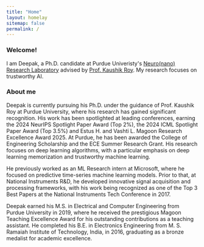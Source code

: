 ```yaml
---
title: "Home"
layout: homelay
sitemap: false
permalink: /
---
```


### Welcome!

I am Deepak, a Ph.D. candidate at Purdue Univeristy's [Neuro(nano) Research Laboratory](https://engineering.purdue.edu/NRL) advised by [Prof. Kaushik Roy](https://engineering.purdue.edu/ECE/People/ptProfile?resource_id=3085). My research focuses on trustworthy AI.

<!-- <div class="container">
<div class="row">
<center>
<img src="{{ site.url }}{{ site.baseurl }}/images/banner.jpg" width="100%"/><br/>
Examples of Feynman diagrams. <br/>
Feynman R., The theory of positrons. <i>Phys. Rev.</i> (1949)
</center>
</div>
</div>
<br/> -->

### About me

Deepak is currently pursuing his Ph.D. under the guidance of Prof. Kaushik Roy at Purdue University, where his research has gained significant recognition. His work has been spotlighted at leading conferences, earning the 2024 NeurIPS Spotlight Paper Award (Top 2%), the 2024 ICML Spotlight Paper Award (Top 3.5%) and Estus H. and Vashti L. Magoon Research Excellence Award 2025. At Purdue, he has been awarded the College of Engineering Scholarship and the ECE Summer Research Grant. His research focuses on deep learning algorithms, with a particular emphasis on deep learning memorization and trustworthy machine learning.

He previously worked as an ML Research intern at Microsoft, where he focused on predictive time-series machine learning models. Prior to that, at National Instruments R&D, he developed innovative signal acquisition and processing frameworks, with his work being recognized as one of the Top 3 Best Papers at the National Instruments Tech Conference in 2017.

Deepak earned his M.S. in Electrical and Computer Engineering from Purdue University in 2019, where he received the prestigious Magoon Teaching Excellence Award for his outstanding contributions as a teaching assistant. He completed his B.E. in Electronics Engineering from M. S. Ramaiah Institute of Technology, India, in 2016, graduating as a bronze medalist for academic excellence. 